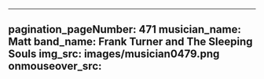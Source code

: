 ------
pagination_pageNumber: 471
musician_name: Matt
band_name: Frank Turner and The Sleeping Souls
img_src: images/musician0479.png
onmouseover_src: 
------